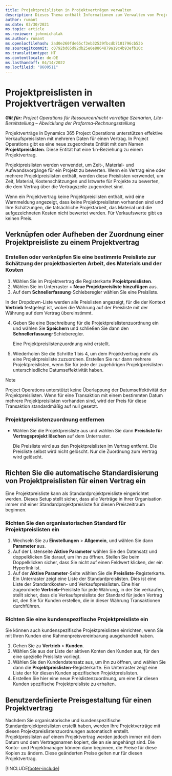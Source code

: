 ```yaml
---
title: Projektpreislisten in Projektverträgen verwalten
description: Dieses Thema enthält Informationen zum Verwalten von Projektpreislisten für Projektverträge.
author: rumant
ms.date: 03/30/2021
ms.topic: article
ms.reviewer: johnmichalak
ms.author: rumant
ms.openlocfilehash: 2ad0e260fde65cf3eb32539fbcdb7101796cb53b
ms.sourcegitcommit: c0792bd65d92db25e0e8864879a19c4b93efb10c
ms.translationtype: HT
ms.contentlocale: de-DE
ms.lasthandoff: 04/14/2022
ms.locfileid: "8600511"
---
```

# <a name="manage-project-price-lists-on-project-contracts"></a>Projektpreislisten in Projektverträgen verwalten

_**Gilt für:** Project Operations für Ressourcen/nicht vorrätige Szenarien, Lite-Bereitstellung – Abwicklung der Proforma-Rechnungsstellung_

Projektverträge in Dynamics 365 Project Operations unterstützen effektive Verkaufspreislisten mit mehreren Daten für einen Vertrag. In Project Operations gibt es eine neue zugeordnete Entität mit dem Namen **Projektpreislisten**. Diese Entität hat eine 1:n-Beziehung zu einem Projektvertrag.

Projektpreislisten werden verwendet, um Zeit-, Material- und Aufwandsvorgänge für ein Projekt zu bewerten. Wenn ein Vertrag eine oder mehrere Projektpreislisten enthält, werden diese Preislisten verwendet, um Zeit, Material, Kostenschätzungen und Istwerte für Projekte zu bewerten, die dem Vertrag über die Vertragszeile zugeordnet sind.

Wenn ein Projektvertrag keine Projektpreislisten enthält, wird eine Warnmeldung angezeigt, dass keine Projektpreislisten vorhanden sind und Ihre Schätzungen, die tatsächliche Projektarbeit, das Material und die aufgezeichneten Kosten nicht bewertet werden. Für Verkaufswerte gibt es keinen Preis.

## <a name="associate-or-unassociate-a-project-price-list-on-a-project-contract"></a>Verknüpfen oder Aufheben der Zuordnung einer Projektpreisliste zu einem Projektvertrag

### <a name="create-or-associate-a-specific-price-list-for-estimating-project-based-work-material-and-expenses"></a>Erstellen oder verknüpfen Sie eine bestimmte Preisliste zur Schätzung der projektbasierten Arbeit, des Materials und der Kosten

1. Wählen Sie im Projektvertrag die Registerkarte **Projektpreislisten**.
2. Wählen Sie im Unterraster **+ Neue Projektpreisliste hinzufügen** aus.
3. Auf dem **Schnellerfassung**-Schieberegler wählen Sie eine Preisliste. 

  In der Dropdown-Liste werden alle Preislisten angezeigt, für die der Kontext **Vertrieb** festgelegt ist, wobei die Währung auf der Preisliste mit der Währung auf dem Vertrag übereinstimmt.
  
4. Geben Sie eine Beschreibung für die Projektpreislistenzuordnung ein und wählen Sie **Speichern** und schließen Sie dann den **Schnellerfassung**-Schieberegler.

   Eine Projektpreislistenzuordnung wird erstellt.
   
5. Wiederholen Sie die Schritte 1 bis 4, um dem Projektvertrag mehr als eine Projektpreisliste zuzuordnen. Erstellen Sie nur dann mehrere Projektpreislisten, wenn Sie für jede der zugehörigen Projektpreislisten unterschiedliche Datumseffektivität haben.

> [!NOTE]
> Project Operations unterstützt keine Überlappung der Datumseffektivität der Projektpreislisten. Wenn für eine Transaktion mit einem bestimmten Datum mehrere Projektpreislisten vorhanden sind, wird der Preis für diese Transaktion standardmäßig auf null gesetzt.

### <a name="remove-a-project-price-list-association"></a>Projektpreislistenzuordnung entfernen

- Wählen Sie die Projektpreisliste aus und wählen Sie dann **Preisliste für Vertragsprojekt löschen** auf dem Unterraster. 

  Die Preisliste wird aus den Projektpreislisten im Vertrag entfernt. Die Preisliste selbst wird nicht gelöscht. Nur die Zuordnung zum Vertrag wird gelöscht.

## <a name="set-up-automatic-defaulting-of-project-price-lists-on-a-contract"></a>Richten Sie die automatische Standardisierung von Projektpreislisten für einen Vertrag ein

Eine Projektpreisliste kann als Standardprojektpreisliste eingerichtet werden. Dieses Setup stellt sicher, dass alle Verträge in Ihrer Organisation immer mit einer Standardprojektpreisliste für diesen Preiszeitraum beginnen.

### <a name="set-up-the-organizational-default-for-project-price-lists"></a>Richten Sie den organisatorischen Standard für Projektpreislisten ein

1. Wechseln Sie zu **Einstellungen** > **Allgemein**, und wählen Sie dann **Parameter** aus.
2. Auf der Listenseite **Aktive Parameter** wählen Sie den Datensatz und doppelklicken Sie darauf, um ihn zu öffnen. Stellen Sie beim Doppelklicken sicher, dass Sie nicht auf einen Feldwert klicken, der ein Hyperlink ist. 
3. Auf der **Aktive Parameter**-Seite wählen Sie die **Preisliste**-Registerkarte. Ein Unterraster zeigt eine Liste der Standardpreislisten. Dies ist eine Liste der Standardkosten- und Verkaufspreislisten. Eine hier zugeordnete **Vertrieb**-Preisliste für jede Währung, in der Sie verkaufen, stellt sicher, dass die Verkaufspreisliste der Standard für jeden Vertrag ist, den Sie für Kunden erstellen, die in dieser Währung Transaktionen durchführen.

### <a name="set-up-a-customer-specific-project-price-list"></a>Richten Sie eine kundenspezifische Projektpreisliste ein

Sie können auch kundenspezifische Projektpreislisten einrichten, wenn Sie mit Ihren Kunden eine Rahmenpreisvereinbarung ausgehandelt haben.

1. Gehen Sie zu **Vertrieb** > **Kunden**.
2. Wählen Sie aus der Liste der aktiven Konten den Kunden aus, für den eine spezielle Preisliste vorliegt.
3. Wählen Sie den Kundendatensatz aus, um ihn zu öffnen, und wählen Sie dann die **Projektpreislisten**-Registerkarte. Ein Unterraster zeigt eine Liste der für diesen Kunden spezifischen Projektpreislisten. 
4. Erstellen Sie hier eine neue Preislistenzuordnung, um eine für diesen Kunden spezifische Projektpreisliste zu erhalten.

## <a name="custom-pricing-on-a-project-contract"></a>Benutzerdefinierte Preisgestaltung für einen Projektvertrag

Nachdem Sie organisatorische und kundenspezifische Standardprojektpreislisten erstellt haben, werden Ihre Projektverträge mit diesen Projektpreislistenzuordnungen automatisch erstellt. Projektpreislisten auf einem Projektvertrag werden jedoch immer mit dem Datum und dem Vertragsnamen kopiert, die an sie angehängt sind. Die Konto- und Projektmanager können dann beginnen, die Preise für diese Kopien zu ändern. Diese geänderten Preise gelten nur für diesen Projektvertrag.


[!INCLUDE[footer-include](../includes/footer-banner.md)]
